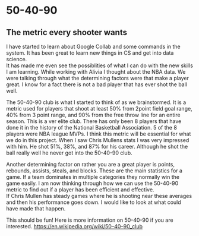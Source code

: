 # 50-40-90
## The metric every shooter wants

I have started to learn about Google Collab and some commands in the system.  It has been great to learn new things in CS and get into data science.  
It has made me even see the possiblities of what I can do with the new skills I am learning.  While working with Alivia I thought about the NBA data. 
We were talking through what the determining factors were that make a player great.  I know for a fact there is not a bad player that has ever shot the ball well.

The 50-40-90 club is what I started to think of as we brainstormed.  It is a metric used for players that shoot at least 50% from 2point field goal range, 40% from 3 point range,
and 90% from the free throw line for an entire season.  This is a ver elite club.  There has only been 8 players that have done it in the history of the National Basketball Association. 
5 of the 8 players were NBA league MVPs. I think this metric will be essential for what we do in this project.  When I saw Chris Mullens stats I was very impressed with him. 
He shot 51%, 38%, and 87% for his career.  Although he shot the ball really well he never got into the 50-40-90 club.  

Another determining factor on rather you are a great player is points, rebounds, assists, steals, and blocks.  These are the main statistics for a game.  If a team dominates 
in multiple categories they normally win the game easily.  I am now thinking through how we can use the 50-40-90 metric to find out if a player has been efficient and effective.  
If Chris Mullen has steady games where he is shooting near these averages and then his performance goes down.  I would like to look at what could have made that happen.  

This should be fun! Here is more information on 50-40-90 if you are interested.  https://en.wikipedia.org/wiki/50–40–90_club
